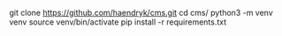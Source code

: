 git clone https://github.com/haendryk/cms.git
cd cms/
python3 -m venv venv
source venv/bin/activate
pip install -r requirements.txt
